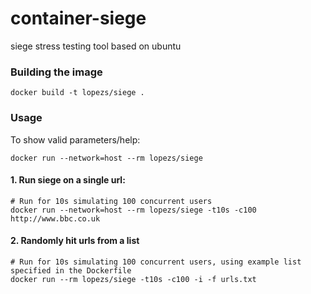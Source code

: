 # container-siege
siege stress testing tool based on ubuntu

### Building the image
```
docker build -t lopezs/siege .
```

### Usage
To show valid parameters/help:
```
docker run --network=host --rm lopezs/siege
```
#### 1. Run siege on a single url:
```
# Run for 10s simulating 100 concurrent users
docker run --network=host --rm lopezs/siege -t10s -c100 http://www.bbc.co.uk
```

#### 2. Randomly hit urls from a list
```
# Run for 10s simulating 100 concurrent users, using example list specified in the Dockerfile
docker run --rm lopezs/siege -t10s -c100 -i -f urls.txt
```

